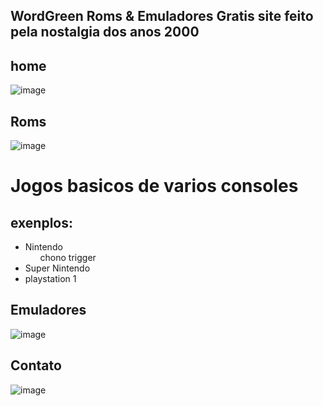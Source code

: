 ## WordGreen Roms & Emuladores Gratis site feito pela nostalgia dos anos 2000


## home
![image](https://github.com/wagner333/WordGreen/assets/144560716/07d32971-211e-4add-a109-568a686daf69)
 
## Roms
![image](https://github.com/wagner333/WordGreen/assets/144560716/f0eef47a-b47c-4fcb-a38b-2487f5c7a456)
<div>
  <h1>Jogos basicos de varios consoles</h1>
  <h2>exenplos:</h2>
   <ul>
     <li>Nintendo <ul>chono trigger</ul></li>
     <li>Super Nintendo</li>
     <li>playstation 1</li>
   </ul>
 </div>

## Emuladores 
![image](https://github.com/wagner333/WordGreen/assets/144560716/11f69b38-0008-4072-bbc9-430035ce57af)

## Contato
![image](https://github.com/wagner333/WordGreen/assets/144560716/ac3df95e-9dab-489c-a860-42d3a1f598ed)

